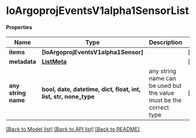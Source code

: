 # IoArgoprojEventsV1alpha1SensorList

#### Properties
Name | Type | Description | Notes
------------ | ------------- | ------------- | -------------
**items** | **[IoArgoprojEventsV1alpha1Sensor]** |  | [optional] 
**metadata** | [**ListMeta**](ListMeta.md) |  | [optional] 
**any string name** | **bool, date, datetime, dict, float, int, list, str, none_type** | any string name can be used but the value must be the correct type | [optional]

[[Back to Model list]](../README.md#documentation-for-models) [[Back to API list]](../README.md#documentation-for-api-endpoints) [[Back to README]](../README.md)

